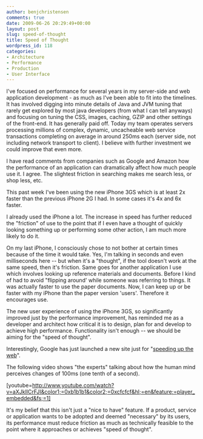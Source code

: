 ```yaml
---
author: benjchristensen
comments: true
date: 2009-06-26 20:29:49+00:00
layout: post
slug: speed-of-thought
title: Speed of Thought
wordpress_id: 118
categories:
- Architecture
- Performance
- Production
- User Interface
---
```


I've focused on performance for several years in my server-side and web application development - as much as I've been able to fit into the timelines. It has involved digging into minute details of Java and JVM tuning that rarely get explored by most java developers (from what I can tell anyways) and focusing on tuning the CSS, images, caching, GZIP and other settings of the front-end. It has generally paid off. Today my team operates servers processing millions of complex, dynamic, uncacheable web service transactions completing on average in around 250ms each (server side, not including network transport to client). I believe with further investment we could improve that even more.

I have read comments from companies such as Google and Amazon how the performance of an application can dramatically affect how much people use it. I agree. The slightest friction in searching makes me search less, or shop less, etc.

This past week I've been using the new iPhone 3GS which is at least 2x faster than the previous iPhone 2G I had. In some cases it's 4x and 6x faster.

I already used the iPhone a lot. The increase in speed has further reduced the "friction" of use to the point that if I even have a thought of quickly looking something up or performing some other action, I am much more likely to do it.

On my last iPhone, I consciously chose to not bother at certain times because of the time it would take. Yes, I'm talking in seconds and even milliseconds here -- but when it's a "thought", if the tool doesn't work at the same speed, then it's friction. Same goes for another application I use which involves looking up reference materials and documents. Before I kind of had to avoid "flipping around' while someone was referring to things. It was actually faster to use the paper documents. Now, I can keep up or be faster with my iPhone than the paper version 'users'. Therefore it encourages use.

The new user experience of using the iPhone 3GS, so significantly improved just by the performance improvement, has reminded me as a developer and architect how critical it is to design, plan for and develop to achieve high performance. Functionality isn't enough -- we should be aiming for the "speed of thought".

Interestingly, Google has just launched a new site just for "[speeding up the web](http://code.google.com/speed/)".

The following video shows "the experts" talking about how the human mind perceives changes of 100ms (one tenth of a second).

[youtube=http://www.youtube.com/watch?v=aXJklICrFJI&color1;=0xb1b1b1&color2;=0xcfcfcf&hl;=en&feature;=player_embedded&fs;=1]

It's my belief that this isn't just a "nice to have" feature. If a product, service or application wants to be adopted and deemed "necessary" by its users, its performance must reduce friction as much as technically feasible to the point where it approaches or achieves "speed of thought".
